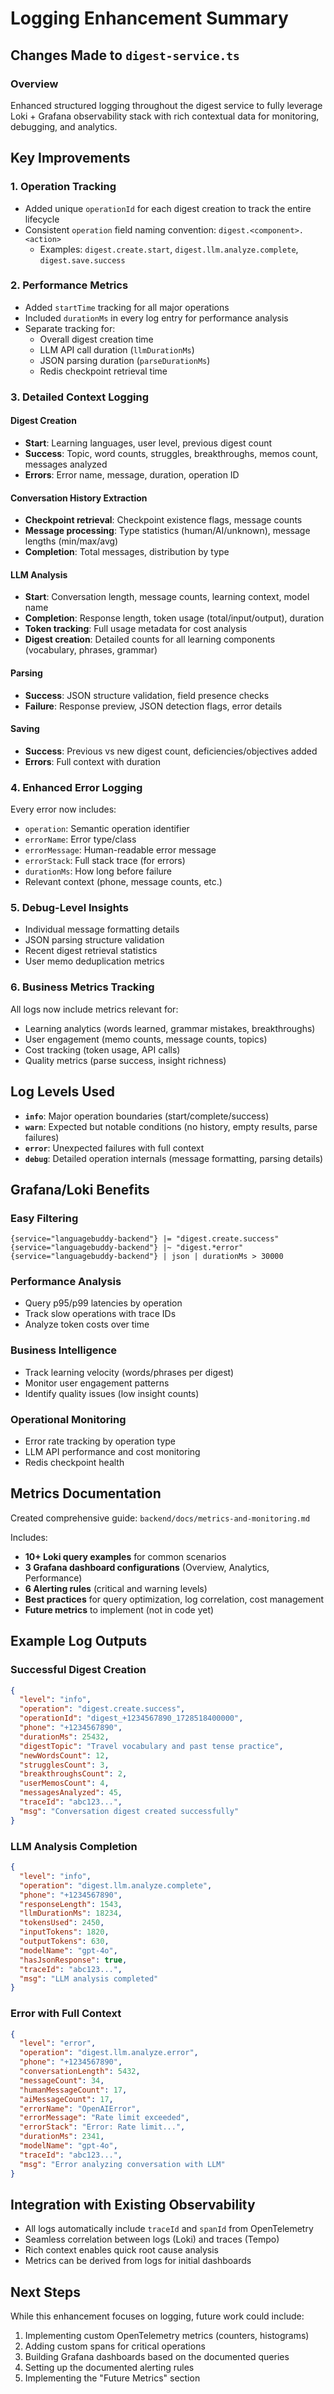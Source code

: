 # Logging Enhancement Summary

## Changes Made to `digest-service.ts`

### Overview
Enhanced structured logging throughout the digest service to fully leverage Loki + Grafana observability stack with rich contextual data for monitoring, debugging, and analytics.

## Key Improvements

### 1. Operation Tracking
- Added unique `operationId` for each digest creation to track the entire lifecycle
- Consistent `operation` field naming convention: `digest.<component>.<action>`
  - Examples: `digest.create.start`, `digest.llm.analyze.complete`, `digest.save.success`

### 2. Performance Metrics
- Added `startTime` tracking for all major operations
- Included `durationMs` in every log entry for performance analysis
- Separate tracking for:
  - Overall digest creation time
  - LLM API call duration (`llmDurationMs`)
  - JSON parsing duration (`parseDurationMs`)
  - Redis checkpoint retrieval time

### 3. Detailed Context Logging

#### Digest Creation
- **Start**: Learning languages, user level, previous digest count
- **Success**: Topic, word counts, struggles, breakthroughs, memos count, messages analyzed
- **Errors**: Error name, message, duration, operation ID

#### Conversation History Extraction
- **Checkpoint retrieval**: Checkpoint existence flags, message counts
- **Message processing**: Type statistics (human/AI/unknown), message lengths (min/max/avg)
- **Completion**: Total messages, distribution by type

#### LLM Analysis
- **Start**: Conversation length, message counts, learning context, model name
- **Completion**: Response length, token usage (total/input/output), duration
- **Token tracking**: Full usage metadata for cost analysis
- **Digest creation**: Detailed counts for all learning components (vocabulary, phrases, grammar)

#### Parsing
- **Success**: JSON structure validation, field presence checks
- **Failure**: Response preview, JSON detection flags, error details

#### Saving
- **Success**: Previous vs new digest count, deficiencies/objectives added
- **Errors**: Full context with duration

### 4. Enhanced Error Logging
Every error now includes:
- `operation`: Semantic operation identifier
- `errorName`: Error type/class
- `errorMessage`: Human-readable error message
- `errorStack`: Full stack trace (for errors)
- `durationMs`: How long before failure
- Relevant context (phone, message counts, etc.)

### 5. Debug-Level Insights
- Individual message formatting details
- JSON parsing structure validation
- Recent digest retrieval statistics
- User memo deduplication metrics

### 6. Business Metrics Tracking
All logs now include metrics relevant for:
- Learning analytics (words learned, grammar mistakes, breakthroughs)
- User engagement (memo counts, message counts, topics)
- Cost tracking (token usage, API calls)
- Quality metrics (parse success, insight richness)

## Log Levels Used

- **`info`**: Major operation boundaries (start/complete/success)
- **`warn`**: Expected but notable conditions (no history, empty results, parse failures)
- **`error`**: Unexpected failures with full context
- **`debug`**: Detailed operation internals (message formatting, parsing details)

## Grafana/Loki Benefits

### Easy Filtering
```logql
{service="languagebuddy-backend"} |= "digest.create.success"
{service="languagebuddy-backend"} |~ "digest.*error"
{service="languagebuddy-backend"} | json | durationMs > 30000
```

### Performance Analysis
- Query p95/p99 latencies by operation
- Track slow operations with trace IDs
- Analyze token costs over time

### Business Intelligence
- Track learning velocity (words/phrases per digest)
- Monitor user engagement patterns
- Identify quality issues (low insight counts)

### Operational Monitoring
- Error rate tracking by operation type
- LLM API performance and cost monitoring
- Redis checkpoint health

## Metrics Documentation

Created comprehensive guide: `backend/docs/metrics-and-monitoring.md`

Includes:
- **10+ Loki query examples** for common scenarios
- **3 Grafana dashboard configurations** (Overview, Analytics, Performance)
- **6 Alerting rules** (critical and warning levels)
- **Best practices** for query optimization, log correlation, cost management
- **Future metrics** to implement (not in code yet)

## Example Log Outputs

### Successful Digest Creation
```json
{
  "level": "info",
  "operation": "digest.create.success",
  "operationId": "digest_+1234567890_1728518400000",
  "phone": "+1234567890",
  "durationMs": 25432,
  "digestTopic": "Travel vocabulary and past tense practice",
  "newWordsCount": 12,
  "strugglesCount": 3,
  "breakthroughsCount": 2,
  "userMemosCount": 4,
  "messagesAnalyzed": 45,
  "traceId": "abc123...",
  "msg": "Conversation digest created successfully"
}
```

### LLM Analysis Completion
```json
{
  "level": "info",
  "operation": "digest.llm.analyze.complete",
  "phone": "+1234567890",
  "responseLength": 1543,
  "llmDurationMs": 18234,
  "tokensUsed": 2450,
  "inputTokens": 1820,
  "outputTokens": 630,
  "modelName": "gpt-4o",
  "hasJsonResponse": true,
  "traceId": "abc123...",
  "msg": "LLM analysis completed"
}
```

### Error with Full Context
```json
{
  "level": "error",
  "operation": "digest.llm.analyze.error",
  "phone": "+1234567890",
  "conversationLength": 5432,
  "messageCount": 34,
  "humanMessageCount": 17,
  "aiMessageCount": 17,
  "errorName": "OpenAIError",
  "errorMessage": "Rate limit exceeded",
  "errorStack": "Error: Rate limit...",
  "durationMs": 2341,
  "modelName": "gpt-4o",
  "traceId": "abc123...",
  "msg": "Error analyzing conversation with LLM"
}
```

## Integration with Existing Observability

- All logs automatically include `traceId` and `spanId` from OpenTelemetry
- Seamless correlation between logs (Loki) and traces (Tempo)
- Rich context enables quick root cause analysis
- Metrics can be derived from logs for initial dashboards

## Next Steps

While this enhancement focuses on logging, future work could include:
1. Implementing custom OpenTelemetry metrics (counters, histograms)
2. Adding custom spans for critical operations
3. Building Grafana dashboards based on the documented queries
4. Setting up the documented alerting rules
5. Implementing the "Future Metrics" section
